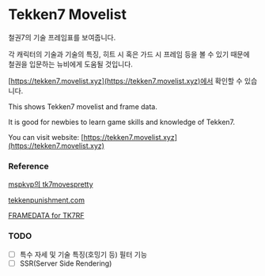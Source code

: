 # Tekken7 Movelist

철권7의 기술 프레임표를 보여줍니다.

각 캐릭터의 기술과 기술의 특징, 히트 시 혹은 가드 시 프레임 등을 볼 수 있기 때문에 철권을 입문하는 뉴비에게 도움될 것입니다.

[https://tekken7.movelist.xyz](https://tekken7.movelist.xyz)에서 확인할 수 있습니다.

This shows Tekken7 movelist and frame data.

It is good for newbies to learn game skills and knowledge of Tekken7.

You can visit website: [https://tekken7.movelist.xyz](https://tekken7.movelist.xyz)

### Reference

[mspkvp의 tk7movespretty](https://github.com/mspkvp/tk7movespretty)

[tekkenpunishment.com](https://tekkenpunishment.com/)

[FRAMEDATA for TK7RF](https://play.google.com/store/apps/details?id=devkdr.framedatafortekken7fr)

### TODO

- [ ] 특수 자세 및 기술 특징(호밍기 등) 필터 기능
- [ ] SSR(Server Side Rendering)
